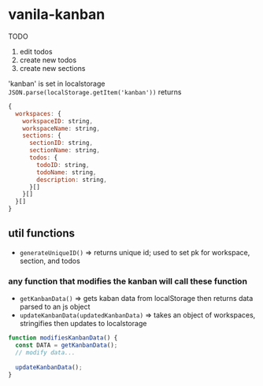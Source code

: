 # vanila-kanban
TODO 
1. edit todos
2. create new todos
3. create new sections

 'kanban' is set in localstorage <br/>
`JSON.parse(localStorage.getItem('kanban'))` returns
```javascript
{
  workspaces: { 
    workspaceID: string,
    workspaceName: string,
    sections: {
      sectionID: string,
      sectionName: string,
      todos: {
        todoID: string,
        todoName: string,
        description: string,
      }[]
    }[]
  }[]
}
```

## util functions
* `generateUniqueID()` => returns unique id; used to set pk for workspace, section, and todos

### any function that modifies the kanban will call these function
* `getKanbanData()` => gets kaban data from localStorage then returns data parsed to an js object
* `updateKanbanData(updatedKanbanData)` => takes an object of workspaces, stringifies then updates to localstorage 

```javascript
function modifiesKanbanData() {
  const DATA = getKanbanData();
  // modify data...
  
  updateKanbanData();
}
```


